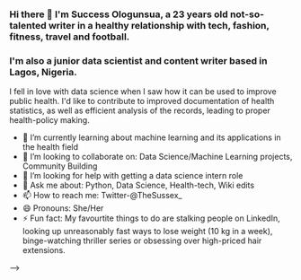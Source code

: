 ### Hi there 👋 I'm Success Ologunsua, a 23 years old not-so-talented writer in a healthy relationship with tech, fashion, fitness, travel and football. 
### I'm also a junior data scientist and content writer based in Lagos, Nigeria. 

I fell in love with data science when I saw how it can be used to improve public health. I'd like to contribute to improved documentation of health statistics, as well as efficient analysis of the records, leading to proper health-policy making.

- 🌱 I’m currently learning about machine learning and its applications in the health field
- 👯 I’m looking to collaborate on: Data Science/Machine Learning projects, Community Building
- 🤔 I’m looking for help with getting a data science intern role
- 💬 Ask me about: Python, Data Science, Health-tech, Wiki edits 
- 📫 How to reach me: Twitter-@TheSussex_
- 😄 Pronouns: She/Her
- ⚡ Fun fact: My favourtite things to do are stalking people on LinkedIn, looking up unreasonably fast ways to lose weight (10 kg in a week), binge-watching thriller series or obsessing over high-priced hair extensions.

-->
